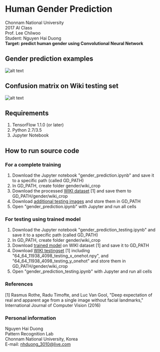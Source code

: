 # Human Gender Prediction
Chonnam National University  
2017 AI Class  
Prof. Lee Chilwoo  
Student: Nguyen Hai Duong  
**Target: predict human gender using Convolutional Neural Network**

## Gender prediction examples
![alt text](https://raw.githubusercontent.com/nhduong/2017_ai_cource_project/master/imgs/1.PNG)

## Confusion matrix on Wiki testing set
![alt text](https://raw.githubusercontent.com/nhduong/2017_ai_cource_project/master/imgs/confusion_matrix.png)

## Requirements
1. TensorFlow 1.1.0 (or later)
2. Python 2.7/3.5
3. Jupyter Notebook
## How to run source code
### For a complete training
1. Download the Jupyter notebook "gender_prediction.ipynb" and save it to a specific path (called GD_PATH)
2. In GD_PATH, create folder gender/wiki_crop
3. Download the processed [WIKI dataset](https://drive.google.com/open?id=0BxINLo5jshCRYW8xODhNSlkyLTQ) [1] and save them to GD_PATH/gender/wiki_crop
4. Download [additional testing images](https://drive.google.com/open?id=0BxINLo5jshCRUHNNVjd1QVA4bmM) and store them in GD_PATH
5. Open "gender_prediction.ipynb" with Jupyter and run all cells
### For testing using trained model
1. Download the Jupyter notebook "gender_prediction_testing.ipynb" and save it to a specific path (called GD_PATH)
2. In GD_PATH, create folder gender/wiki_crop
3. Download [trained model](https://drive.google.com/open?id=0BxINLo5jshCRTTcwdjdKRVFTRUU) on WIKI dataset [1] and save it to GD_PATH
4. Download [WIKI testingset](https://drive.google.com/open?id=0BxINLo5jshCRYW8xODhNSlkyLTQ) [1] including "64_64_11938_4098_testing_x_onehot.npy", and "64_64_11938_4098_testing_y_onehot" and store them in GD_PATH/gender/wiki_crop
5. Open "gender_prediction_testing.ipynb" with Jupyter and run all cells

### References
[1] Rasmus Rothe, Radu Timofte, and Luc Van Gool, "Deep expectation of real and apparent age from a single image without facial landmarks," International Journal of Computer Vision (2016)

### Personal information
Nguyen Hai Duong  
Pattern Recognition Lab  
Chonnam National University, Korea  
E-mail: nhduong_3010@live.com